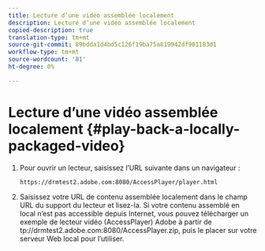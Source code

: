 ```yaml
---
title: Lecture d’une vidéo assemblée localement
description: Lecture d’une vidéo assemblée localement
copied-description: true
translation-type: tm+mt
source-git-commit: 89bdda1d4bd5c126f19ba75a819942df901183d1
workflow-type: tm+mt
source-wordcount: '81'
ht-degree: 0%

---
```



# Lecture d’une vidéo assemblée localement {#play-back-a-locally-packaged-video}

1. Pour ouvrir un lecteur, saisissez l’URL suivante dans un navigateur :

   ```
   https://drmtest2.adobe.com:8080/AccessPlayer/player.html
   ```

1. Saisissez votre URL de contenu assemblée localement dans le champ URL du support du lecteur et lisez-la.
Si votre contenu assemblé en local n’est pas accessible depuis Internet, vous pouvez télécharger un exemple de lecteur vidéo (AccessPlayer) Adobe à partir de <span></span>tp://drmtest2.adobe.com:8080/AccessPlayer.zip, puis le placer sur votre serveur Web local pour l’utiliser.